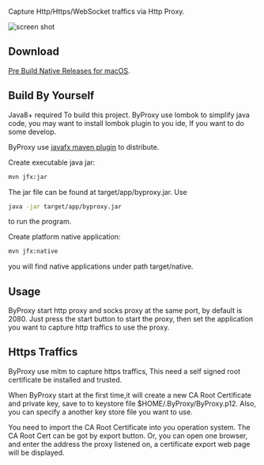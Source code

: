 
Capture Http/Https/WebSocket traffics via Http Proxy.

![screen shot](https://raw.githubusercontent.com/clearthesky/byproxy/master/images/screenshot_0.6.1.png)

## Download
[Pre Build Native Releases for macOS](https://github.com/clearthesky/byproxy/releases).

## Build By Yourself
Java8+ required To build this project. ByProxy use lombok to simplify java code, you may want to install lombok plugin to you ide, If you want to do some develop.

ByProxy use [javafx maven plugin](https://github.com/javafx-maven-plugin/javafx-maven-plugin) to distribute.

Create executable java jar:

```sh
mvn jfx:jar
```

The jar file can be found at target/app/byproxy.jar. Use

```sh
java -jar target/app/byproxy.jar
```
to run the program.


Create platform native application: 

```sh
mvn jfx:native
```

you will find native applications under path target/native.


## Usage

ByProxy start http proxy and socks proxy at the same port, by default is 2080. 
Just press the start button to start the proxy, then set the application you want to capture http traffics to use the proxy.


## Https Traffics
ByProxy use mitm to capture https traffics, This need a self signed root certificate be installed and trusted.

When ByProxy start at the first time,it will create a new CA Root Certificate and private key, save to to keystore file $HOME/.ByProxy/ByProxy.p12.
Also, you can specify a another key store file you want to use. 

You need to import the CA Root Certificate into you operation system. The CA Root Cert can be got by export button.
Or, you can open one browser, and enter the address the proxy listened on, a certificate export web page will be displayed.
